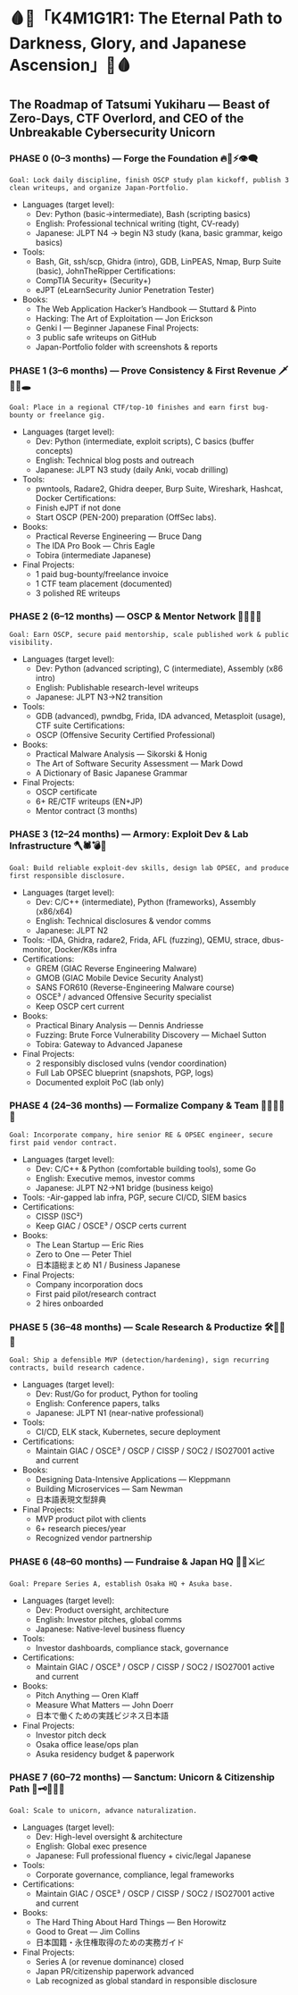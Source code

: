 
# 🩸👑「K4M1G1R1: The Eternal Path to Darkness, Glory, and Japanese Ascension」👑🩸

## The Roadmap of Tatsumi Yukiharu — Beast of Zero-Days, CTF Overlord, and CEO of the Unbreakable Cybersecurity Unicorn

### PHASE 0 (0–3 months) — Forge the Foundation 🔥🖤⚡👁️‍🗨️

 `Goal: Lock daily discipline, finish OSCP study plan kickoff, publish 3 clean writeups, and organize Japan-Portfolio.`

- Languages (target level):
  - Dev: Python (basic→intermediate), Bash (scripting basics)
  - English: Professional technical writing (tight, CV-ready)
  - Japanese: JLPT N4 → begin N3 study (kana, basic grammar, keigo basics)
- Tools:
  - Bash, Git, ssh/scp, Ghidra (intro), GDB, LinPEAS, Nmap, Burp Suite (basic), JohnTheRipper
 Certifications:
  - CompTIA Security+ (Security+)
  - eJPT (eLearnSecurity Junior Penetration Tester)
- Books:
  - The Web Application Hacker’s Handbook — Stuttard & Pinto
  - Hacking: The Art of Exploitation — Jon Erickson
  - Genki I — Beginner Japanese
 Final Projects:
  - 3 public safe writeups on GitHub
  - Japan-Portfolio folder with screenshots & reports

### PHASE 1 (3–6 months) — Prove Consistency & First Revenue 🗡️🖤💾🕳️

 `Goal: Place in a regional CTF/top-10 finishes and earn first bug-bounty or freelance gig.`

- Languages (target level):
  - Dev: Python (intermediate, exploit scripts), C basics (buffer concepts)
  - English: Technical blog posts and outreach
  - Japanese: JLPT N3 study (daily Anki, vocab drilling)
- Tools:
  - pwntools, Radare2, Ghidra deeper, Burp Suite, Wireshark, Hashcat, Docker
 Certifications:
  - Finish eJPT if not done
  - Start OSCP (PEN-200) preparation (OffSec labs).
- Books:
  - Practical Reverse Engineering — Bruce Dang
  - The IDA Pro Book — Chris Eagle
  - Tobira (intermediate Japanese)
- Final Projects:
  - 1 paid bug-bounty/freelance invoice
  - 1 CTF team placement (documented)
  - 3 polished RE writeups

### PHASE 2 (6–12 months) — OSCP & Mentor Network 🧪😈🔐📜

 `Goal: Earn OSCP, secure paid mentorship, scale published work & public visibility.`

- Languages (target level):
  - Dev: Python (advanced scripting), C (intermediate), Assembly (x86 intro)
  - English: Publishable research-level writeups
  - Japanese: JLPT N3→N2 transition
- Tools:
  - GDB (advanced), pwndbg, Frida, IDA advanced, Metasploit (usage), CTF suite
 Certifications:
  - OSCP (Offensive Security Certified Professional)
- Books:
  - Practical Malware Analysis — Sikorski & Honig
  - The Art of Software Security Assessment — Mark Dowd
  - A Dictionary of Basic Japanese Grammar
- Final Projects:
  - OSCP certificate
  - 6+ RE/CTF writeups (EN+JP)
  - Mentor contract (3 months)

### PHASE 3 (12–24 months) — Armory: Exploit Dev & Lab Infrastructure 🪓🕷️💣🔬

 `Goal: Build reliable exploit-dev skills, design lab OPSEC, and produce first responsible disclosure.`

- Languages (target level):
  - Dev: C/C++ (intermediate), Python (frameworks), Assembly (x86/x64)
  - English: Technical disclosures & vendor comms
  - Japanese: JLPT N2
- Tools:
  -IDA, Ghidra, radare2, Frida, AFL (fuzzing), QEMU, strace, dbus-monitor, Docker/K8s infra
- Certifications:
  - GREM (GIAC Reverse Engineering Malware)
  - GMOB (GIAC Mobile Device Security Analyst)
  - SANS FOR610 (Reverse-Engineering Malware course)
  - OSCE³ / advanced Offensive Security specialist
  - Keep OSCP cert current
- Books:
  - Practical Binary Analysis — Dennis Andriesse
  - Fuzzing: Brute Force Vulnerability Discovery — Michael Sutton
  - Tobira: Gateway to Advanced Japanese
- Final Projects:
  - 2 responsibly disclosed vulns (vendor coordination)
  - Full Lab OPSEC blueprint (snapshots, PGP, logs)
  - Documented exploit PoC (lab only)

### PHASE 4 (24–36 months) — Formalize Company & Team 👹🏴‍☠️🏢🧾

 `Goal: Incorporate company, hire senior RE & OPSEC engineer, secure first paid vendor contract.`

- Languages (target level):
  - Dev: C/C++ & Python (comfortable building tools), some Go
  - English: Executive memos, investor comms
  - Japanese: JLPT N2→N1 bridge (business keigo)
- Tools:
  -Air-gapped lab infra, PGP, secure CI/CD, SIEM basics
- Certifications:
  - CISSP (ISC²)
  - Keep GIAC / OSCE³ / OSCP certs current
- Books:
  - The Lean Startup — Eric Ries
  - Zero to One — Peter Thiel
  - 日本語総まとめ N1 / Business Japanese
- Final Projects:
  - Company incorporation docs
  - First paid pilot/research contract
  - 2 hires onboarded

### PHASE 5 (36–48 months) — Scale Research & Productize 🛠️🖤🚀📡

 `Goal: Ship a defensible MVP (detection/hardening), sign recurring contracts, build research cadence.`

- Languages (target level):
  - Dev: Rust/Go for product, Python for tooling
  - English: Conference papers, talks
  - Japanese: JLPT N1 (near-native professional)
- Tools:
  - CI/CD, ELK stack, Kubernetes, secure deployment
- Certifications:
  - Maintain GIAC / OSCE³ / OSCP / CISSP / SOC2 / ISO27001 active and current
- Books:
  - Designing Data-Intensive Applications — Kleppmann
  - Building Microservices — Sam Newman
  - 日本語表現文型辞典
- Final Projects:
  - MVP product pilot with clients
  - 6+ research pieces/year
  - Recognized vendor partnership

### PHASE 6 (48–60 months) — Fundraise & Japan HQ 🏯💴⚔️📈

 `Goal: Prepare Series A, establish Osaka HQ + Asuka base.`

- Languages (target level):
  - Dev: Product oversight, architecture
  - English: Investor pitches, global comms
  - Japanese: Native-level business fluency
- Tools:
  - Investor dashboards, compliance stack, governance
- Certifications:
  - Maintain GIAC / OSCE³ / OSCP / CISSP / SOC2 / ISO27001 active and current
- Books:
  - Pitch Anything — Oren Klaff
  - Measure What Matters — John Doerr
  - 日本で働くための実践ビジネス日本語
- Final Projects:
  - Investor pitch deck
  - Osaka office lease/ops plan
  - Asuka residency budget & paperwork

### PHASE 7 (60–72 months) — Sanctum: Unicorn & Citizenship Path 👑🗝️🌌🇯🇵

 `Goal: Scale to unicorn, advance naturalization.`

- Languages (target level):
  - Dev: High-level oversight & architecture
  - English: Global exec presence
  - Japanese: Full professional fluency + civic/legal Japanese
- Tools:
  - Corporate governance, compliance, legal frameworks
- Certifications:
  - Maintain GIAC / OSCE³ / OSCP / CISSP / SOC2 / ISO27001 active and current
- Books:
  - The Hard Thing About Hard Things — Ben Horowitz
  - Good to Great — Jim Collins
  - 日本国籍・永住権取得のための実務ガイド
- Final Projects:
  - Series A (or revenue dominance) closed
  - Japan PR/citizenship paperwork advanced
  - Lab recognized as global standard in responsible disclosure

